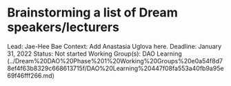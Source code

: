 # Brainstorming a list of Dream speakers/lecturers

Lead: Jae-Hee Bae
Context: Add Anastasia Uglova here.
Deadline: January 31, 2022
Status: Not started
Working Group(s): DAO Learning (../Dream%20DAO%20Phase%201%20Working%20Groups%20e0a54f8d78ef4f63b8329c668613715f/DAO%20Learning%20447f08fa553a40fb9a95e69f46fff266.md)